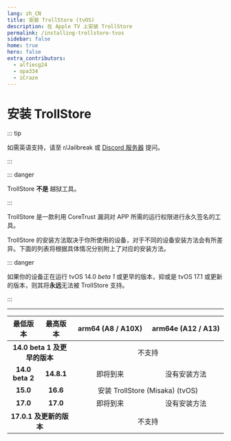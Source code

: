 ```yaml
---
lang: zh_CN
title: 安装 TrollStore (tvOS)
description: 在 Apple TV 上安装 TrollStore
permalink: /installing-trollstore-tvos
sidebar: false
home: true
hero: false
extra_contributors:
  - alfiecg24
  - opa334
  - iCraze
---
```


# 安装 TrollStore

::: tip

如需英语支持，请至 r/Jailbreak 或 [Discord 服务器](https://discord.gg/jb) 提问。

:::

::: danger

TrollStore **不是** 越狱工具。

:::

TrollStore 是一款利用 CoreTrust 漏洞对 APP 所需的运行权限进行永久签名的工具。

TrollStore 的安装方法取决于你所使用的设备，对于不同的设备安装方法会有所差异。下面的列表将根据具体情况分别附上了对应的安装方法。

::: danger

如果你的设备正在运行 tvOS 14.0 _beta 1_ 或更早的版本，抑或是 tvOS 17.1 或更新的版本，则其将**永远**无法被 TrollStore 支持。

:::

***

<table>
  <colgroup>
    <col span="1" style="width: 15%;">
    <col span="1" style="width: 15%;">
    <col span="1" style="width: 35%;">
    <col span="1" style="width: 35%;">
  </colgroup>
  <thead>
    <tr>
      <th style="text-align: center; font-weight: bold;">最低版本</th>
      <th style="text-align: center; font-weight: bold;">最高版本</th>
      <th style="text-align: center; font-weight: bold;">arm64 (A8 / A10X)</th>
      <th style="text-align: center; font-weight: bold;">arm64e (A12 / A13)</th>
    </tr>
  </thead>
  <tbody>
    <tr>
      <td style="text-align: center; font-weight: bold;" colspan="2">14.0 beta 1 及更早的版本</td>
      <td style="text-align: center;" colspan="2">不支持</td>
    </tr>
    <tr>
      <td style="text-align: center; font-weight: bold;">14.0 beta 2</td>
      <td style="text-align: center; font-weight: bold;">14.8.1</td>
      <td style="text-align: center;">即将到来</td>
      <td style="text-align: center;">没有安装方法</td>
    </tr>
    <tr>
      <td style="text-align: center; font-weight: bold;">15.0</td>
      <td style="text-align: center; font-weight: bold;">16.6</td>
      <td style="text-align: center;" colspan="2"><router-link to="/installing-trollhelper-misaka-tvos">安装 TrollStore (Misaka) (tvOS)</router-link></td>
    </tr>
    <tr>
      <td style="text-align: center; font-weight: bold;">17.0</td>
      <td style="text-align: center; font-weight: bold;">17.0</td>
      <td style="text-align: center;">即将到来</td>
      <td style="text-align: center;">没有安装方法</td>
    </tr>
    <tr>
      <td style="text-align: center; font-weight: bold;" colspan="2">17.0.1 及更新的版本</td>
      <td style="text-align: center;" colspan="2">不支持</td>
    </tr>
  </tbody>
</table>
